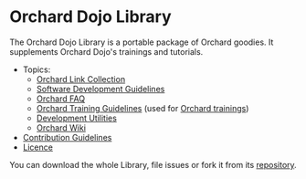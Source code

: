 # Orchard Dojo Library



The Orchard Dojo Library is a portable package of Orchard goodies. It supplements Orchard Dojo's trainings and tutorials.

- Topics:
	- [Orchard Link Collection](LinkCollection)
	- [Software Development Guidelines](DevelopmentGuidelines/)
	- [Orchard FAQ](Faq/)
	- [Orchard Training Guidelines](Training/Guidelines/) (used for [Orchard trainings](http://orcharddojo.net/orchard-training))
	- [Development Utilities](Utilities/)
	- [Orchard Wiki](Wiki/)
- [Contribution Guidelines](ContributionGuideLines)
- [Licence](Licence)

You can download the whole Library, file issues or fork it from its [repository](http://source.lombiq.com/orchard-dojo-library).